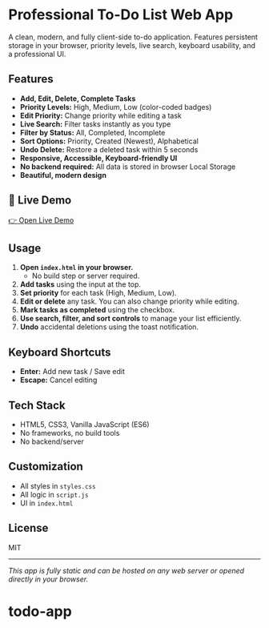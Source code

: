 # Professional To-Do List Web App

A clean, modern, and fully client-side to-do application. Features persistent storage in your browser, priority levels, live search, keyboard usability, and a professional UI.

## Features

- **Add, Edit, Delete, Complete Tasks**
- **Priority Levels:** High, Medium, Low (color-coded badges)
- **Edit Priority:** Change priority while editing a task
- **Live Search:** Filter tasks instantly as you type
- **Filter by Status:** All, Completed, Incomplete
- **Sort Options:** Priority, Created (Newest), Alphabetical
- **Undo Delete:** Restore a deleted task within 5 seconds
- **Responsive, Accessible, Keyboard-friendly UI**
- **No backend required:** All data is stored in browser Local Storage
- **Beautiful, modern design**

## 🔗 Live Demo  
[👉 Open Live Demo](https://t0-d0-l1s8.netlify.app)


## Usage


1. **Open `index.html` in your browser.**
   - No build step or server required.
2. **Add tasks** using the input at the top.
3. **Set priority** for each task (High, Medium, Low).
4. **Edit or delete** any task. You can also change priority while editing.
5. **Mark tasks as completed** using the checkbox.
6. **Use search, filter, and sort controls** to manage your list efficiently.
7. **Undo** accidental deletions using the toast notification.

## Keyboard Shortcuts
- **Enter:** Add new task / Save edit
- **Escape:** Cancel editing

## Tech Stack
- HTML5, CSS3, Vanilla JavaScript (ES6)
- No frameworks, no build tools
- No backend/server

## Customization
- All styles in `styles.css`
- All logic in `script.js`
- UI in `index.html`

## License
MIT

---

_This app is fully static and can be hosted on any web server or opened directly in your browser._
# todo-app

